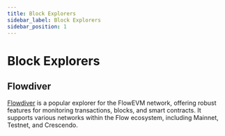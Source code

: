 ```yaml
---
title: Block Explorers
sidebar_label: Block Explorers
sidebar_position: 1
---
```


# Block Explorers

## Flowdiver

[Flowdiver](https://www.flowdiver.io) is a popular explorer for the FlowEVM network, offering robust features for monitoring transactions, blocks, and smart contracts. It supports various networks within the Flow ecosystem, including Mainnet, Testnet, and Crescendo.